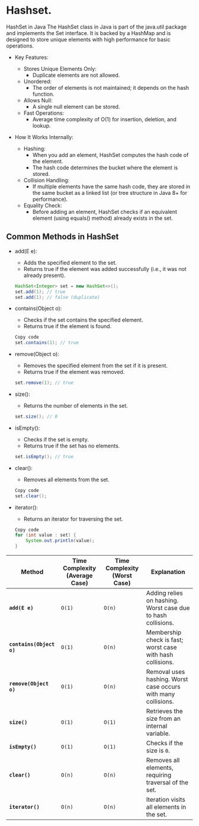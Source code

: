 # Hashset.

HashSet in Java
The HashSet class in Java is part of the java.util package and implements the Set interface. It is backed by a HashMap and is designed to store unique elements with high performance for basic operations.

* Key Features:
  - Stores Unique Elements Only:
    - Duplicate elements are not allowed.
  - Unordered:
    - The order of elements is not maintained; it depends on the hash function.
  - Allows Null:
    - A single null element can be stored.
  - Fast Operations:
    - Average time complexity of O(1) for insertion, deletion, and lookup.
    
* How It Works Internally:
  - Hashing:
    - When you add an element, HashSet computes the hash code of the element.
    - The hash code determines the bucket where the element is stored.
  - Collision Handling:
    - If multiple elements have the same hash code, they are stored in the same bucket as a linked list (or tree structure in Java 8+ for performance).
  - Equality Check:
    - Before adding an element, HashSet checks if an equivalent element (using equals() method) already exists in the set.

## Common Methods in HashSet

* add(E e):
    - Adds the specified element to the set.
    - Returns true if the element was added successfully (i.e., it was not already present).
    ```java
    HashSet<Integer> set = new HashSet<>();
    set.add(1); // true
    set.add(1); // false (duplicate)
    ```
    
* contains(Object o):
    - Checks if the set contains the specified element.
    - Returns true if the element is found.
    ``` java
    Copy code
    set.contains(1); // true
    ```

* remove(Object o):
  - Removes the specified element from the set if it is present.
  - Returns true if the element was removed.
  ``` java
  set.remove(1); // true
  ```

* size():
  - Returns the number of elements in the set.
  ```java
  set.size(); // 0
  ```

* isEmpty():
  - Checks if the set is empty.
  - Returns true if the set has no elements.
  ```java
  set.isEmpty(); // true  
  ```

* clear():
  - Removes all elements from the set.
  ```java
  Copy code
  set.clear();
  ```

* iterator():
  - Returns an iterator for traversing the set.
  ```java
  Copy code
  for (int value : set) {
      System.out.println(value);
  }
  ```


| **Method**               | **Time Complexity (Average Case)** | **Time Complexity (Worst Case)** | **Explanation**                                                                 |
|--------------------------|-----------------------------------|-----------------------------------|---------------------------------------------------------------------------------|
| **`add(E e)`**           | `O(1)`                          | `O(n)`                          | Adding relies on hashing. Worst case due to hash collisions.                   |
| **`contains(Object o)`** | `O(1)`                          | `O(n)`                          | Membership check is fast; worst case with hash collisions.                     |
| **`remove(Object o)`**   | `O(1)`                          | `O(n)`                          | Removal uses hashing. Worst case occurs with many collisions.                  |
| **`size()`**             | `O(1)`                          | `O(1)`                          | Retrieves the size from an internal variable.                                  |
| **`isEmpty()`**          | `O(1)`                          | `O(1)`                          | Checks if the size is `0`.                                                     |
| **`clear()`**            | `O(n)`                          | `O(n)`                          | Removes all elements, requiring traversal of the set.                          |
| **`iterator()`**         | `O(n)`                          | `O(n)`                          | Iteration visits all elements in the set.                                      |

